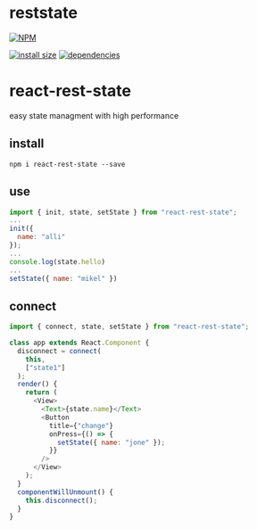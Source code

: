 # reststate

[![NPM](https://nodei.co/npm/react-rest-state.png)](https://nodei.co/npm/react-rest-state/)

[![install size](https://packagephobia.now.sh/badge?p=react-rest-state)](https://packagephobia.now.sh/result?p=react-rest-state) [![dependencies](https://david-dm.org/hosseinmd/react-rest-state.svg)](https://david-dm.org/hosseinmd/react-rest-state.svg)

# react-rest-state

easy state managment with high performance

## install

```npm
npm i react-rest-state --save
```

## use

```javascript
import { init, state, setState } from "react-rest-state";
...
init({
  name: "alli"
});
...
console.log(state.hello)
...
setState({ name: "mikel" })
```

## connect

```javascript
import { connect, state, setState } from "react-rest-state";

class app extends React.Component {
  disconnect = connect(
    this,
    ["state1"]
  );
  render() {
    return (
      <View>
        <Text>{state.name}</Text>
        <Button
          title={"change"}
          onPress={() => {
            setState({ name: "jone" });
          }}
        />
      </View>
    );
  }
  componentWillUnmount() {
    this.disconnect();
  }
}
```
